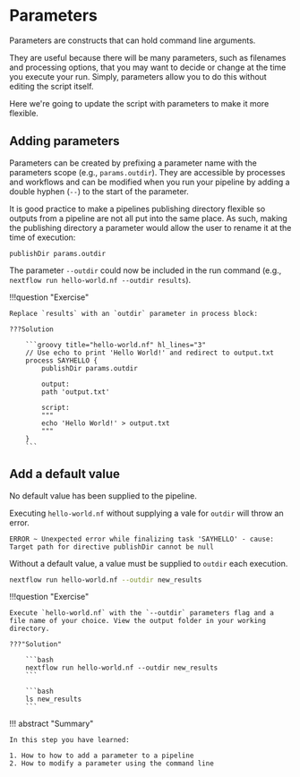 # Parameters

Parameters are constructs that can hold command line arguments.

They are useful because there will be many parameters, such as filenames and processing options, that you may want to decide or change at the time you execute your run. Simply, parameters allow you to do this without editing the script itself.

Here we're going to update the script with parameters to make it more flexible.

## Adding parameters

Parameters can be created by prefixing a parameter name with the parameters scope (e.g., `params.outdir`). They are accessible by processes and workflows and can be modified when you run your pipeline by adding a double hyphen (`--`) to the start of the parameter.

It is good practice to make a pipelines publishing directory flexible so outputs from a pipeline are not all put into the same place. As such, making the publishing directory a parameter would allow the user to rename it at the time of execution: 

```
publishDir params.outdir
```

The parameter `--outdir` could now be included in the run command (e.g., `nextflow run hello-world.nf --outdir results`).

!!!question "Exercise"

    Replace `results` with an `outdir` parameter in process block:

    ???Solution

        ```groovy title="hello-world.nf" hl_lines="3"
        // Use echo to print 'Hello World!' and redirect to output.txt
        process SAYHELLO {
            publishDir params.outdir

            output: 
            path 'output.txt'
            
            script:
            """
            echo 'Hello World!' > output.txt
            """
        }
        ```

## Add a default value

No default value has been supplied to the pipeline.

Executing `hello-world.nf` without supplying a vale for `outdir` will throw an error.

```console
ERROR ~ Unexpected error while finalizing task 'SAYHELLO' - cause: Target path for directive publishDir cannot be null
```

Without a default value, a value must be supplied to `outdir` each execution.

```bash
nextflow run hello-world.nf --outdir new_results
```

!!!question "Exercise"

    Execute `hello-world.nf` with the `--outdir` parameters flag and a file name of your choice. View the output folder in your working directory.

    ???"Solution"

        ```bash
        nextflow run hello-world.nf --outdir new_results
        ```

        ```bash
        ls new_results
        ```

!!! abstract "Summary"

    In this step you have learned:  

    1. How to how to add a parameter to a pipeline 
    2. How to modify a parameter using the command line
